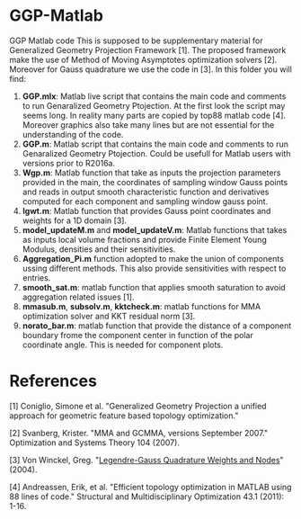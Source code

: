 # GGP-Matlab
GGP Matlab code
This is supposed to be supplementary material for Generalized Geometry Projection Framework [1].
The proposed framework make the use of Method of Moving Asymptotes optimization solvers [2].
Moreover for Gauss quadrature we use the code in [3].
In this folder you will find:
1. **GGP.mlx**: Matlab live script that contains the main code and comments to run Genaralized Geometry Ptojection. At the first look the script may seems long. In reality many parts are copied by top88 matlab code [4]. Moreover graphics also take many lines but are not essential for the understanding of the code.
2. **GGP.m**: Matlab script that contains the main code and comments to run Genaralized Geometry Ptojection. Could be usefull for Matlab users with versions prior to R2016a.
3. **Wgp.m**: Matlab function that take as inputs the projection parameters provided in the main, the coordinates of sampling window Gauss points and reads in output smooth characteristic function and derivatives computed for each component and sampling window gauss point.
4. **lgwt.m**: Matlab function that provides Gauss point coordinates and weights for a 1D domain [3].
5. **model_updateM.m** and **model_updateV.m**: Matlab functions that takes as inputs local volume fractions and provide Finite Element Young Modulus, densities and their sensitivities. 
6. **Aggregation_Pi.m** function adopted to make the union of components ussing different methods. This also provide sensitivities with respect to entries.
7. **smooth_sat.m**: matlab function that applies smooth saturation to avoid aggregation related issues [1].
8. **mmasub.m**, **subsolv.m**, **kktcheck.m**: matlab functions for MMA optimization solver and KKT residual norm [3].
9. **norato_bar.m**: matlab function that provide the distance of a component boundary frome the component center in function of the polar coordinate angle. This is needed for component plots.

# References
[1] Coniglio, Simone et al. "Generalized Geometry Projection a unified approach for geometric feature based topology optimization."

[2] Svanberg, Krister. "MMA and GCMMA, versions September 2007." Optimization and Systems Theory 104 (2007).

[3] Von Winckel, Greg. "[Legendre-Gauss Quadrature Weights and Nodes](https://fr.mathworks.com/matlabcentral/fileexchange/4540-legendre-gauss-quadrature-weights-and-nodes)"  (2004).

[4] Andreassen, Erik, et al. "Efficient topology optimization in MATLAB using 88 lines of code." Structural and Multidisciplinary Optimization 43.1 (2011): 1-16.
